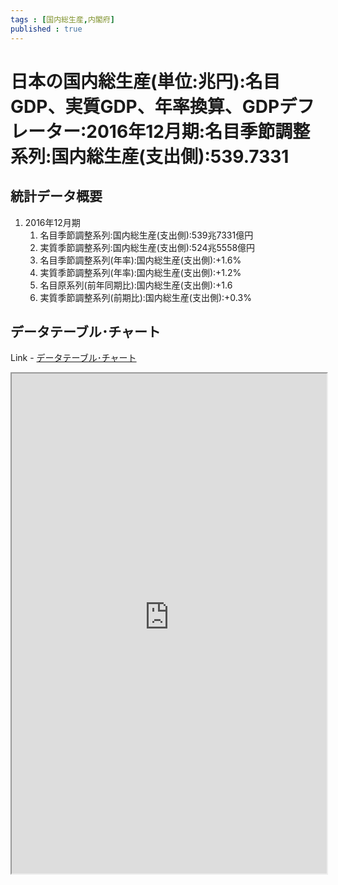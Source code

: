 ```yaml
--- 
tags : [国内総生産,内閣府] 
published : true
---
```

# 日本の国内総生産(単位:兆円):名目GDP、実質GDP、年率換算、GDPデフレーター:2016年12月期:名目季節調整系列:国内総生産(支出側):539.7331
## 統計データ概要

1. 2016年12月期
	1. 名目季節調整系列:国内総生産(支出側):539兆7331億円
	1. 実質季節調整系列:国内総生産(支出側):524兆5558億円
	1. 名目季節調整系列(年率):国内総生産(支出側):+1.6%
	1. 実質季節調整系列(年率):国内総生産(支出側):+1.2%
	1. 名目原系列(前年同期比):国内総生産(支出側):+1.6
	1. 実質季節調整系列(前期比):国内総生産(支出側):+0.3%

## データテーブル･チャート
Link - [データテーブル･チャート](http://knowledgevault.saecanet.com/charts/am-consulting.co.jp-GDPofJapan.html)
<iframe src="http://knowledgevault.saecanet.com/charts/am-consulting.co.jp-GDPofJapan.html" width="100%" height="800px"></iframe>